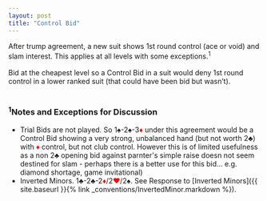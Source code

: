 ```yaml
---
layout: post
title: "Control Bid"
---
```


After trump agreement, a new suit shows 1st round control (ace or void) and slam interest. This applies at all levels with some exceptions.<sup>1</sup><br><br>
Bid at the cheapest level so a Control Bid in a suit would deny 1st  round control in a lower ranked suit (that could have been bid but wasn’t).<br><br>

### <sup>1</sup>Notes and Exceptions for Discussion
- Trial Bids are not played. So 1&spades;-2&spades;-3<span style='color:red;'>&diams;</span> under this agreement would be a Control Bid showing a very strong, unbalanced hand (but not worth 2&clubs;) with <span style='color:red;'>&diams;</span> control, but not club control. However this is of limited usefulness as a non 2&clubs; opening bid against parnter's simple raise doesn not seem destined for slam - perhaps there is a better use for this bid... e.g. diamond shortage, game invitational)
- Inverted Minors. 1&clubs;-2&clubs;-2<font style='color:red;'>&diams;</font>/2<font style='color:red;'>&hearts;</font>/2&spades;. See Response to [Inverted Minors]({{ site.baseurl }}{% link _conventions/InvertedMinor.markdown %}).

